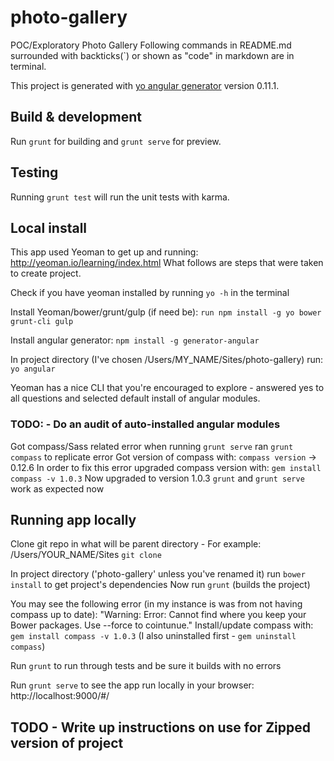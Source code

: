 # photo-gallery
POC/Exploratory Photo Gallery
Following commands in README.md surrounded with backticks(`) or shown as "code" in markdown are in terminal.

This project is generated with [yo angular generator](https://github.com/yeoman/generator-angular)
version 0.11.1.

## Build & development

Run `grunt` for building and `grunt serve` for preview.

## Testing

Running `grunt test` will run the unit tests with karma.



## Local install
This app used Yeoman to get up and running: http://yeoman.io/learning/index.html
What follows are steps that were taken to create project.

Check if you have yeoman installed by running `yo -h` in the terminal

Install Yeoman/bower/grunt/gulp (if need be):
`run npm install -g yo bower grunt-cli gulp`

Install angular generator:
`npm install -g generator-angular`

In project directory (I've chosen /Users/MY_NAME/Sites/photo-gallery) run:
`yo angular`

Yeoman has a nice CLI that you're encouraged to explore - answered yes to all questions and selected default install of angular modules.
### TODO: - Do an audit of auto-installed angular modules

Got compass/Sass related error when running `grunt serve`
ran `grunt compass` to replicate error
Got version of compass with:
`compass version` -> 0.12.6
In order to fix this error upgraded compass version with:
`gem install compass -v 1.0.3`
Now upgraded to version 1.0.3
`grunt` and `grunt serve` work as expected now

## Running app locally
Clone git repo in what will be parent directory - For example:
/Users/YOUR_NAME/Sites
`git clone`

In project directory ('photo-gallery' unless you've renamed it) run `bower install` to get project's dependencies
Now run `grunt` (builds the project)

You may see the following error (in my instance is was from not having compass up to date):
"Warning: Error: Cannot find where you keep your Bower packages. Use --force to cointunue."
Install/update compass with:
`gem install compass -v 1.0.3`
(I also uninstalled first - `gem uninstall compass`)

Run `grunt` to run through tests and be sure it builds with no errors

Run `grunt serve` to see the app run locally in your browser: http://localhost:9000/#/

## TODO - Write up instructions on use for Zipped version of project
